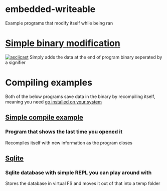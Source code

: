 # embedded-writeable
Example programs that modify itself while being ran

# [Simple binary modification](https://github.com/BatteredBunny/embedded-writeable/tree/master/simple)
[![asciicast](https://asciinema.org/a/YdSUIE0m5ROlu5GnZSRdfBdR2.svg)](https://asciinema.org/a/YdSUIE0m5ROlu5GnZSRdfBdR2)
Simply adds the data at the end of program binary seperated by a signifier

# Compiling examples
Both of the below programs save data in the binary by recompiling itself, meaning you need [go installed on your system](https://go.dev/doc/install)
## [Simple compile example](https://github.com/BatteredBunny/embedded-writeable/tree/master/compile/simple)
### Program that shows the last time you opened it
Recompiles itself with new information as the program closes

## [Sqlite](https://github.com/BatteredBunny/embedded-writeable/tree/master/compile/sqlite)
### Sqlite database with simple REPL you can play around with
Stores the database in virtual FS and moves it out of that into a temp folder
